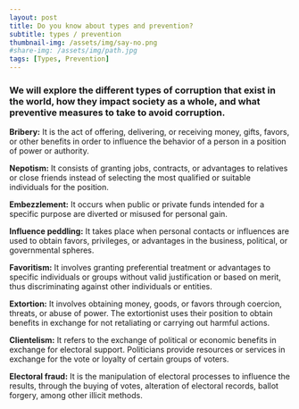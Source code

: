 ```yaml
---
layout: post
title: Do you know about types and prevention?
subtitle: types / prevention
thumbnail-img: /assets/img/say-no.png
#share-img: /assets/img/path.jpg
tags: [Types, Prevention]
---
```


### We will explore the different types of corruption that exist in the world, how they impact society as a whole, and what preventive measures to take to avoid corruption.

**Bribery:** It is the act of offering, delivering, or receiving money, gifts, favors, or other benefits in order to influence the behavior of a person in a position of power or authority.

**Nepotism:** It consists of granting jobs, contracts, or advantages to relatives or close friends instead of selecting the most qualified or suitable individuals for the position.

**Embezzlement:** It occurs when public or private funds intended for a specific purpose are diverted or misused for personal gain.

**Influence peddling:** It takes place when personal contacts or influences are used to obtain favors, privileges, or advantages in the business, political, or governmental spheres.

**Favoritism:** It involves granting preferential treatment or advantages to specific individuals or groups without valid justification or based on merit, thus discriminating against other individuals or entities.

**Extortion:** It involves obtaining money, goods, or favors through coercion, threats, or abuse of power. The extortionist uses their position to obtain benefits in exchange for not retaliating or carrying out harmful actions.

**Clientelism:** It refers to the exchange of political or economic benefits in exchange for electoral support. Politicians provide resources or services in exchange for the vote or loyalty of certain groups of voters.

**Electoral fraud:** It is the manipulation of electoral processes to influence the results, through the buying of votes, alteration of electoral records, ballot forgery, among other illicit methods.

